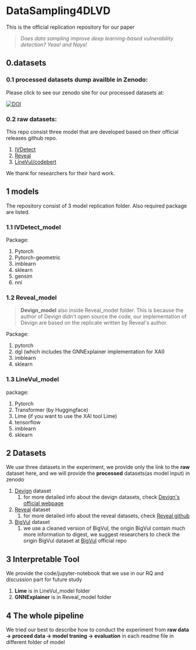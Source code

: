 # DataSampling4DLVD
This is the official replication repository for our paper
> *Does data sampling improve deep learning-based
vulnerability detection? Yeas! and Nays!*

## 0.datasets
### 0.1 processed datasets dump availble in Zenodo:
Please click to see our zenodo site for our processed datasets at:

[![DOI](https://zenodo.org/badge/DOI/10.5281/zenodo.7057996.svg)](https://doi.org/10.5281/zenodo.7057996)


### 0.2 raw datasets:
This repo consist three model that are developed based on their official releases github repo.
1. [IVDetect](https://github.com/vulnerabilitydetection/VulnerabilityDetectionResearch)
2. [Reveal](https://github.com/VulDetProject/ReVeal)
3. [LineVul/codebert](https://github.com/microsoft/CodeXGLUE/tree/main/Code-Code/Defect-detection)

We thank for researchers for their hard work.
## 1 models
The repository consist of 3 model replication folder. Also required package are listed.
###  1.1 IVDetect_model
Package:
1. Pytorch
2. Pytorch-geometric
3. imblearn
4. sklearn
5. gensim
6. nni
### 1.2 Reveal_model
>**Devign_model** also inside Reveal_model folder. This is because the author of Devign didn't open source the code, our implementation of Devign are based on the replicate written by Reveal's author.

Package:
1. pytorch
2. dgl (which includes the GNNExplainer implementation for XAI)
3. imblearn
4. sklearn

### 1.3 LineVul_model
package:
1. Pytorch
2. Transformer (by Huggingface)
3. Lime (if you want to use the XAI tool Lime)
4. tensorflow
5. imblearn
6. sklearn

## 2 Datasets
We use three datasets in the experiment, we provide only the link to the **raw** dataset here, and we will provide the **processed** datasets(as model input) in zenodo 
1. [Devign](https://drive.google.com/file/d/1x6hoF7G-tSYxg8AFybggypLZgMGDNHfF/view) dataset
    1. for more detailed info about the devign datasets, check [Devign's official webpage](https://sites.google.com/view/devign)
2. [Reveal](https://drive.google.com/drive/folders/1KuIYgFcvWUXheDhT--cBALsfy1I4utOy) dataset
    1. for more detailed info about the reveal datasets, check [Reveal github](https://github.com/VulDetProject/ReVeal)
3. [BigVul](https://drive.google.com/file/d/1-0VhnHBp9IGh90s2wCNjeCMuy70HPl8X/view) dataset
    1. we use a cleaned version of BigVul, the origin BigVul contain much more information to digest, we suggest researchers to check the origin BigVul dataset at [BigVul](https://github.com/ZeoVan/MSR_20_Code_vulnerability_CSV_Dataset) official repo
    
## 3 Interpretable Tool
We provide the code/jupyter-notebook that we use in our RQ and discussion part for future study
1. **Lime** is in LineVul_model folder
2. **GNNExplainer** is in Reveal_model folder


## 4 The whole pipeline
We tried our best to describe how to conduct the experiment from **raw data -> proceed data -> model traning -> evaluation** in each readme file in different folder of model